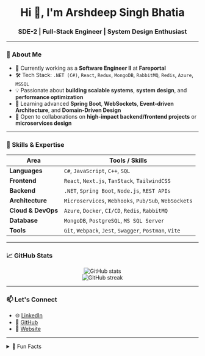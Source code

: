 <h1 align="center">Hi 👋, I'm Arshdeep Singh Bhatia</h1>
<h3 align="center">SDE-2 | Full-Stack Engineer | System Design Enthusiast</h3>

---

### 💼 About Me

- 🔭 Currently working as a **Software Engineer II** at **Fareportal**
- 🛠️ Tech Stack: `.NET (C#)`, `React`, `Redux`, `MongoDB`, `RabbitMQ`, `Redis`, `Azure`, `MSSQL`
- 💡 Passionate about **building scalable systems**, **system design**, and **performance optimization**
- 🧠 Learning advanced **Spring Boot**, **WebSockets**, **Event-driven Architecture**, and **Domain-Driven Design**
- 🧰 Open to collaborations on **high-impact backend/frontend projects** or **microservices design**

---

### 🧠 Skills & Expertise

| Area | Tools / Skills |
|------|----------------|
| **Languages** | `C#`, `JavaScript`, `C++`, `SQL` |
| **Frontend** | `React`, `Next.js`, `TanStack`, `TailwindCSS` |
| **Backend** | `.NET`, `Spring Boot`, `Node.js`, `REST APIs` |
| **Architecture** | `Microservices`, `Webhooks`, `Pub/Sub`, `WebSockets` |
| **Cloud & DevOps** | `Azure`, `Docker`, `CI/CD`, `Redis`, `RabbitMQ` |
| **Database** | `MongoDB`, `PostgreSQL`, `MS SQL Server` |
| **Tools** | `Git`, `Webpack`, `Jest`, `Swagger`, `Postman`, `Vite` |

---

### 📈 GitHub Stats

<p align="center">
  <img src="https://github-readme-stats.vercel.app/api?username=arshdeepdgreat&show_icons=true&theme=default&count_private=true" alt="GitHub stats" />
  <br/>
  <img src="https://github-readme-streak-stats.herokuapp.com/?user=arshdeepdgreat&theme=default" alt="GitHub streak" />
</p>

---

### 📫 Let's Connect

- 🌐 [LinkedIn](https://www.linkedin.com/in/arshsb1102/)
- 📂 [GitHub](https://github.com/arshsb1102)
- 📧 [Website](https://arshdeep.vercel.app/) 

---

<details>
<summary>📜 Fun Facts</summary>

- 🧩 I reverse-engineer real-world architectures for fun.
- 🔍 I'm obsessed with refactoring for performance and readability.
- 🐾 I have a dog who makes sure I never forget to take breaks.
</details>
